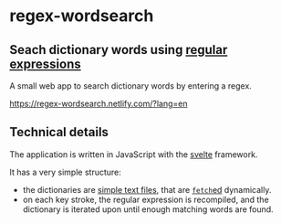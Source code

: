 # regex-wordsearch

## Seach dictionary words using [regular expressions](https://en.wikipedia.org/wiki/Regular_expression)

A small web app to search dictionary words by entering a regex.

https://regex-wordsearch.netlify.com/?lang=en

## Technical details

The application is written in JavaScript with the [svelte](https://svelte.dev/) framework.

It has a very simple structure:
 - the dictionaries are [simple text files](./public/dicts),
that are [`fetch`ed](https://developer.mozilla.org/en-US/docs/Web/API/Fetch_API) dynamically.
 - on each key stroke, the regular expression is recompiled, and the dictionary is iterated upon until enough matching words are found.
